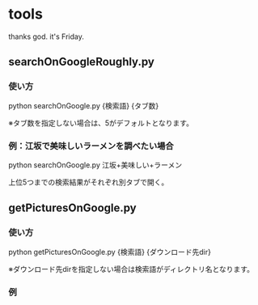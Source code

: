 # tools
thanks god. it's Friday.

## searchOnGoogleRoughly.py

### 使い方

python searchOnGoogle.py {検索語} {タブ数}

※タブ数を指定しない場合は、5がデフォルトとなります。

### 例：江坂で美味しいラーメンを調べたい場合

python searchOnGoogle.py 江坂+美味しい+ラーメン

上位5つまでの検索結果がそれぞれ別タブで開く。

## getPicturesOnGoogle.py

### 使い方

python getPicturesOnGoogle.py {検索語} {ダウンロード先dir}

※ダウンロード先dirを指定しない場合は検索語がディレクトリ名となります。

### 例
